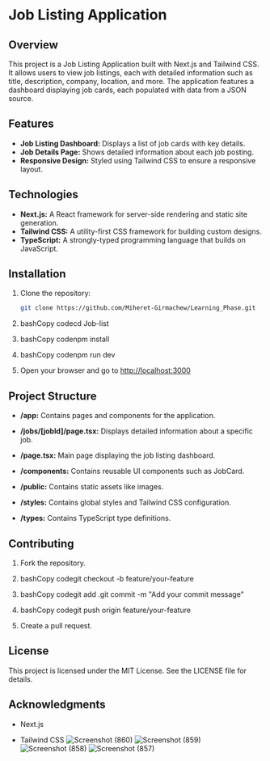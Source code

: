 # Job Listing Application

## Overview
This project is a Job Listing Application built with Next.js and Tailwind CSS. It allows users to view job listings, each with detailed information such as title, description, company, location, and more. The application features a dashboard displaying job cards, each populated with data from a JSON source.

## Features
- **Job Listing Dashboard:** Displays a list of job cards with key details.
- **Job Details Page:** Shows detailed information about each job posting.
- **Responsive Design:** Styled using Tailwind CSS to ensure a responsive layout.

## Technologies
- **Next.js:** A React framework for server-side rendering and static site generation.
- **Tailwind CSS:** A utility-first CSS framework for building custom designs.
- **TypeScript:** A strongly-typed programming language that builds on JavaScript.

## Installation
1. Clone the repository:

   ```bash
   git clone https://github.com/Miheret-Girmachew/Learning_Phase.git
1.  bashCopy codecd Job-list
    
2.  bashCopy codenpm install
    
3.  bashCopy codenpm run dev
    
4.  Open your browser and go to [http://localhost:3000](http://localhost:3000)
    

Project Structure
-----------------

*   **/app:** Contains pages and components for the application.
    
*   **/jobs/\[jobId\]/page.tsx:** Displays detailed information about a specific job.
    
*   **/page.tsx:** Main page displaying the job listing dashboard.
    
*   **/components:** Contains reusable UI components such as JobCard.
    
*   **/public:** Contains static assets like images.
    
*   **/styles:** Contains global styles and Tailwind CSS configuration.
    
*   **/types:** Contains TypeScript type definitions.
    

Contributing
------------

1.  Fork the repository.
    
2.  bashCopy codegit checkout -b feature/your-feature
    
3.  bashCopy codegit add .git commit -m "Add your commit message"
    
4.  bashCopy codegit push origin feature/your-feature
    
5.  Create a pull request.
    

License
-------

This project is licensed under the MIT License. See the LICENSE file for details.

Acknowledgments
---------------

*   Next.js
    
*   Tailwind CSS
![Screenshot (860)](https://github.com/user-attachments/assets/b9f7a3d1-f99b-4925-91e4-81ba1a7c2ae5)
![Screenshot (859)](https://github.com/user-attachments/assets/4c95eef8-0cff-438c-a91b-d67351d0a451)
![Screenshot (858)](https://github.com/user-attachments/assets/ab1c83d2-a90d-4394-96c6-69f165a497f4)
![Screenshot (857)](https://github.com/user-attachments/assets/77f23c32-8274-40bd-bc60-81ec42109476)
